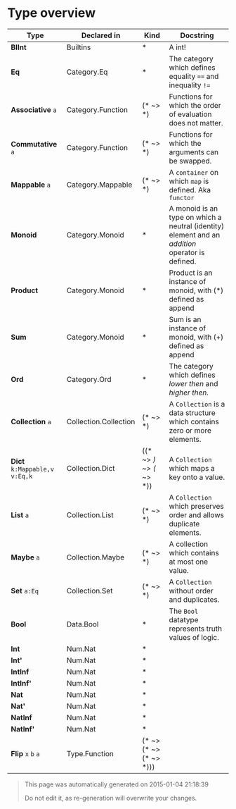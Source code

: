 # Type overview

Type | Declared in | Kind | Docstring
---- | ----------- | ---- | ---------
**BIInt**  | Builtins | * | A int!
**Eq**  | Category.Eq | * | The category which defines equality ````==```` and inequality ````!=````
**Associative** ````a````  | Category.Function | (* ~> *) | Functions for which the order of evaluation does not matter.
**Commutative** ````a````  | Category.Function | (* ~> *) | Functions for which the arguments can be swapped.
**Mappable** ````a````  | Category.Mappable | (* ~> *) | A ````container```` on which ````map```` is defined. Aka ````functor````
**Monoid**  | Category.Monoid | * | A monoid is an type on which a neutral (identity) element and an _addition_ operator is defined.
**Product**  | Category.Monoid | * | Product is an instance of monoid, with (*) defined as append
**Sum**  | Category.Monoid | * | Sum is an instance of monoid, with (+) defined as append
**Ord**  | Category.Ord | * | The category which defines _lower then_ and _higher then_.
**Collection** ````a````  | Collection.Collection | (* ~> *) | A ````Collection```` is a data structure which contains zero or more elements.
**Dict** ````k:Mappable,v````  ````v:Eq,k````  | Collection.Dict | ((* ~> *) ~> (* ~> *)) | A ````Collection```` which maps a key onto a value.
**List** ````a````  | Collection.List | (* ~> *) | A ````Collection```` which preserves order and allows duplicate elements.
**Maybe** ````a````  | Collection.Maybe | (* ~> *) | A collection which contains at most one value.
**Set** ````a:Eq````  | Collection.Set | (* ~> *) | A ````Collection```` without order and duplicates.
**Bool**  | Data.Bool | * | The ````Bool```` datatype represents truth values of logic.
**Int**  | Num.Nat | * | 
**Int'**  | Num.Nat | * | 
**IntInf**  | Num.Nat | * | 
**IntInf'**  | Num.Nat | * | 
**Nat**  | Num.Nat | * | 
**Nat'**  | Num.Nat | * | 
**NatInf**  | Num.Nat | * | 
**NatInf'**  | Num.Nat | * | 
**Flip** ````x````  ````b````  ````a````  | Type.Function | (* ~> (* ~> (* ~> *))) | 



> This page was automatically generated on 2015-01-04 21:18:39
> 
> 
> Do not edit it, as re-generation will overwrite your changes.